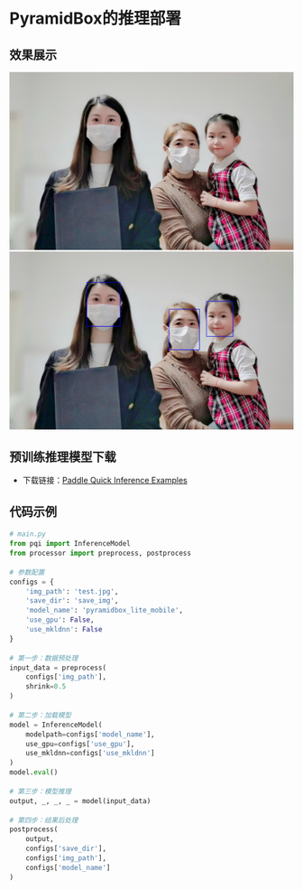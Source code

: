 # **PyramidBox的推理部署**
## 效果展示
![输入图像](./test.jpg)
![输出图像](./save_img/pyramidbox_lite_mobile.jpg)

## 预训练推理模型下载
* 下载链接：[Paddle Quick Inference Examples](https://aistudio.baidu.com/aistudio/datasetdetail/66517)

## 代码示例
```python
# main.py
from pqi import InferenceModel
from processor import preprocess, postprocess

# 参数配置
configs = {
    'img_path': 'test.jpg',
    'save_dir': 'save_img',
    'model_name': 'pyramidbox_lite_mobile',
    'use_gpu': False,
    'use_mkldnn': False
}

# 第一步：数据预处理
input_data = preprocess(
    configs['img_path'],
    shrink=0.5
)

# 第二步：加载模型
model = InferenceModel(
    modelpath=configs['model_name'], 
    use_gpu=configs['use_gpu'], 
    use_mkldnn=configs['use_mkldnn']
)
model.eval()

# 第三步：模型推理
output, _, _, _ = model(input_data)

# 第四步：结果后处理
postprocess(
    output, 
    configs['save_dir'],
    configs['img_path'],
    configs['model_name']
)
```
